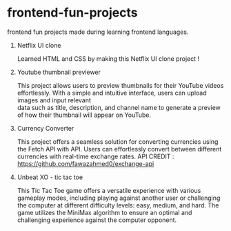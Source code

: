 # frontend-fun-projects
frontend fun projects made during learning frontend languages.


1) Netflix UI clone
   
   Learned HTML and CSS by making this Netflix UI clone project !

2) Youtube thumbnail previewer
   
   This project allows users to preview thumbnails for their YouTube videos effortlessly. With a simple and intuitive interface, users can upload images and input relevant     
   data such as title, description, and channel name to generate a preview of how their thumbnail will appear on YouTube.

3) Currency Converter

   This project offers a seamless solution for converting currencies using the Fetch API with API. Users can effortlessly convert between different currencies with real-time exchange rates.
   API CREDIT : https://github.com/fawazahmed0/exchange-api

4) Unbeat XO - tic tac toe

   This Tic Tac Toe game offers a versatile experience with various gameplay modes, including playing against another user or challenging the computer at different difficulty levels: easy, medium, and hard. The game utilizes the MiniMax algorithm to ensure an optimal and challenging experience against the computer opponent.